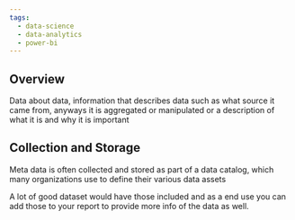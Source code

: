 ```yaml
---
tags:
  - data-science
  - data-analytics
  - power-bi
---
```

## Overview
Data about data, information that describes data such as what source it came from, anyways it is aggregated or manipulated or a description of what it is and why it is important

## Collection and Storage
Meta data is often collected and stored as part of a data catalog, which many organizations use to define their various data assets

A lot of good dataset would have those included and as a end use you can add those to your report to provide more info of the data as well.